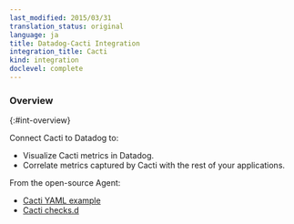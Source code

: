 ```yaml
---
last_modified: 2015/03/31
translation_status: original
language: ja
title: Datadog-Cacti Integration
integration_title: Cacti
kind: integration
doclevel: complete
---
```


### Overview
{:#int-overview}

Connect Cacti to Datadog to:

- Visualize Cacti metrics in Datadog.
- Correlate metrics captured by Cacti with the rest of your applications.

From the open-source Agent:

* [Cacti YAML example](https://github.com/DataDog/dd-agent/blob/master/conf.d/cacti.yaml.example)
* [Cacti checks.d](https://github.com/DataDog/dd-agent/blob/master/checks.d/cacti.py)
